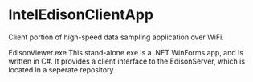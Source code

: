 # IntelEdisonClientApp
Client portion of high-speed data sampling application over WiFi.

EdisonViewer.exe
This stand-alone exe is a .NET WinForms app, and is written in C#.
It provides a client interface to the EdisonServer, which is located in a seperate repository.

